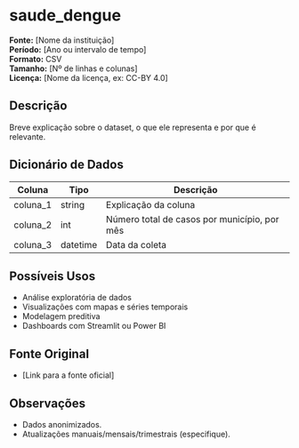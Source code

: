 # saude_dengue

**Fonte:** [Nome da instituição]  
**Período:** [Ano ou intervalo de tempo]  
**Formato:** CSV  
**Tamanho:** [Nº de linhas e colunas]  
**Licença:** [Nome da licença, ex: CC-BY 4.0]

## Descrição
Breve explicação sobre o dataset, o que ele representa e por que é relevante.

## Dicionário de Dados

| Coluna         | Tipo     | Descrição                                      |
|----------------|----------|-----------------------------------------------|
| coluna_1       | string   | Explicação da coluna                          |
| coluna_2       | int      | Número total de casos por município, por mês |
| coluna_3       | datetime | Data da coleta                                |

## Possíveis Usos
- Análise exploratória de dados
- Visualizações com mapas e séries temporais
- Modelagem preditiva
- Dashboards com Streamlit ou Power BI

## Fonte Original
- [Link para a fonte oficial]

## Observações
- Dados anonimizados.
- Atualizações manuais/mensais/trimestrais (especifique).
